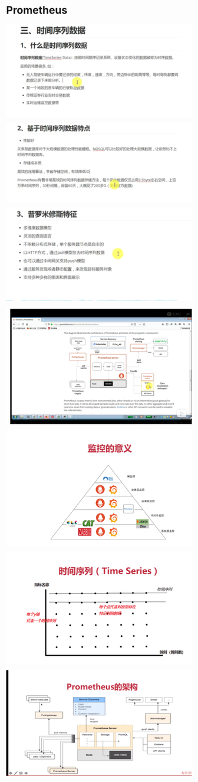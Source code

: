 # Prometheus

![](../../../.gitbook/assets/image%20%2822%29.png)

![](../../../.gitbook/assets/image%20%2818%29.png)

![](../../../.gitbook/assets/image%20%2823%29.png)

![](../../../.gitbook/assets/image%20%2817%29.png)

![](../../../.gitbook/assets/image%20%2820%29.png)

![](../../../.gitbook/assets/image%20%2824%29.png)

![](../../../.gitbook/assets/image%20%2819%29.png)

